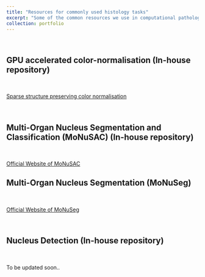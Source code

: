 ```yaml
---
title: "Resources for commonly used histology tasks"
excerpt: "Some of the common resources we use in computational pathology"
collection: portfolio
---
```


<br><h2>  GPU accelerated color-normalisation (In-house repository)</h2><br>

[Sparse structure preserving color normalisation](https://github.com/MEDAL-IITB/Fast_WSI_Color_Norm)


<br><h2>  Multi-Organ Nucleus Segmentation and Classification (MoNuSAC) (In-house repository)</h2><br>


[Official Website of MoNuSAC](https://monusac-2020.grand-challenge.org/)

<h2>  Multi-Organ Nucleus Segmentation (MoNuSeg)</h2><br>


[Official Website of MoNuSeg](https://monuseg.grand-challenge.org/)


<br><h2>  Nucleus Detection (In-house repository)</h2><br>

To be updated soon..
